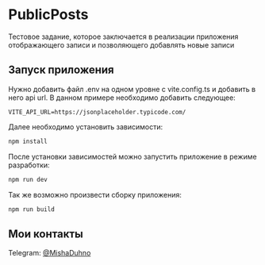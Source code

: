 # PublicPosts

Тестовое задание, которое заключается в реализации приложения отображающего записи и позволяющего добавлять новые записи

## Запуск приложения

Нужно добавить файл .env на одном уровне с vite.config.ts и добавить в него api url. В данном примере необходимо добавить следующее:
```
VITE_API_URL=https://jsonplaceholder.typicode.com/
```
Далее необходимо установить зависимости:
```sh
npm install
```
После установки зависимостей можно запустить приложение в режиме разработки:
```sh
npm run dev
```
Так же возможно произвести сборку приложения:
```sh
npm run build
```

## Мои контакты
Telegram: <a href="https://t.me/MishaDuhno" target="_blank">@MishaDuhno</a>

